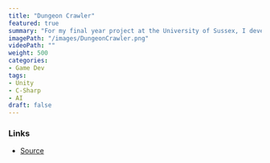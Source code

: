 ```yaml
---
title: "Dungeon Crawler"
featured: true
summary: "For my final year project at the University of Sussex, I developed a 2D A-RPG game in Unity that implements advanced AI techniques."
imagePath: "/images/DungeonCrawler.png"
videoPath: ""
weight: 500
categories:
- Game Dev
tags:
- Unity
- C-Sharp
- AI
draft: false
---
```


### Links
- [Source](https://github.com/erikbolumburu11/Dungeon-Crawler)